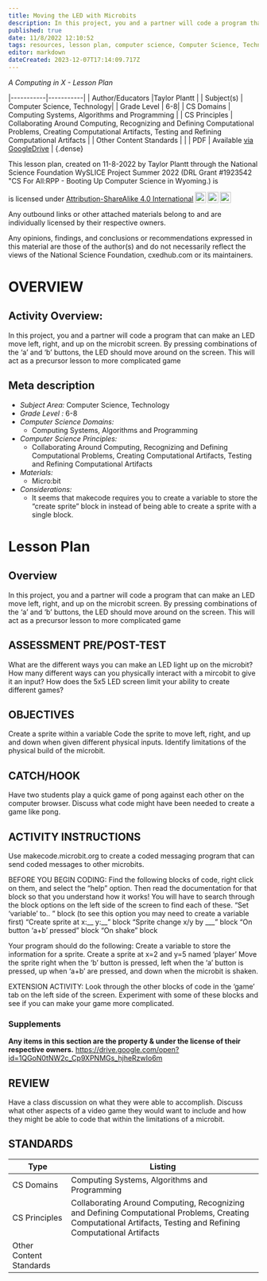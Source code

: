 ```yaml
---
title: Moving the LED with Microbits
description: In this project, you and a partner will code a program that can make an LED move left, right, and up on the microbit screen. By pressing combinations of the ‘a’ and ‘b’ buttons, the LED should move around on the screen. This will act as a precursor lesson to more complicated game
published: true
date: 11/8/2022 12:10:52
tags: resources, lesson plan, computer science, Computer Science, Technology 
editor: markdown
dateCreated: 2023-12-07T17:14:09.717Z
---
```

*A Computing in X - Lesson Plan*

|-----------|-----------|
| Author/Educators |Taylor Plantt |
| Subject(s) | Computer Science, Technology|
| Grade Level | 6-8|
| CS Domains | Computing Systems, Algorithms and Programming |
| CS Principles | Collaborating Around Computing, Recognizing and Defining Computational Problems, Creating Computational Artifacts, Testing and Refining Computational Artifacts |
| Other Content Standards |  | 
| PDF | Available [via GoogleDrive](https://drive.google.com/open?id=1HwLk-FF_HwMiwIXbpWYIhbimf1lo97rY) |
{.dense}






This lesson plan, created on 11-8-2022 by Taylor Plantt through the National Science Foundation WySLICE Project Summer 2022 (DRL Grant #1923542 "CS For All:RPP - Booting Up Computer Science in Wyoming.) is  <p xmlns:cc="http://creativecommons.org/ns#" >  is licensed under <a href="http://creativecommons.org/licenses/by-sa/4.0/?ref=chooser-v1" target="_blank" rel="license noopener noreferrer" style="display:inline-block;">Attribution-ShareAlike 4.0 International<img style="height:22px!important;margin-left:3px;vertical-align:text-bottom;" src="https://mirrors.creativecommons.org/presskit/icons/cc.svg?ref=chooser-v1"><img style="height:22px!important;margin-left:3px;vertical-align:text-bottom;" src="https://mirrors.creativecommons.org/presskit/icons/by.svg?ref=chooser-v1"><img style="height:22px!important;margin-left:3px;vertical-align:text-bottom;" src="https://mirrors.creativecommons.org/presskit/icons/sa.svg?ref=chooser-v1"></a></p>


Any outbound links or other attached materials belong to and are individually licensed by their respective owners. 


Any opinions, findings, and conclusions or recommendations expressed in this material are those of the author(s) and do not necessarily reflect the views of the National Science Foundation, cxedhub.com or its maintainers.


# OVERVIEW
## Activity Overview:  
In this project, you and a partner will code a program that can make an LED move left, right, and up on the microbit screen. By pressing combinations of the ‘a’ and ‘b’ buttons, the LED should move around on the screen. This will act as a precursor lesson to more complicated game
## Meta description
+ *Subject Area:* Computer Science, Technology 
+ *Grade Level :* 6-8 
+ *Computer Science Domains:*
   + Computing Systems, Algorithms and Programming
+ *Computer Science Principles:*
   + Collaborating Around Computing, Recognizing and Defining Computational Problems, Creating Computational Artifacts, Testing and Refining Computational Artifacts
+ *Materials:* 
   + Micro:bit
+ *Considerations:*
   + It seems that makecode requires you to create a variable to store the “create sprite” block in instead  of being able to create a sprite with a single block.


# Lesson Plan
## Overview
In this project, you and a partner will code a program that can make an LED move left, right, and up on the microbit screen. By pressing combinations of the ‘a’ and ‘b’ buttons, the LED should move around on the screen. This will act as a precursor lesson to more complicated game
## ASSESSMENT PRE/POST-TEST
What are the different ways you can make an LED light up on the microbit?
How many different ways can you physically interact with a mircobit to give it an input?
How does the 5x5 LED screen limit your ability to create different games?
## OBJECTIVES
Create a sprite within a variable
Code the sprite to move left, right, and up and down when given different physical inputs.
Identify limitations of the physical build of the microbit.


## CATCH/HOOK
Have two students play a quick game of pong against each other on the computer browser. Discuss what code might have been needed to create a game like pong.


## ACTIVITY INSTRUCTIONS
Use makecode.microbit.org to create a coded messaging program that can send coded messages to other microbits.


BEFORE YOU BEGIN CODING:
Find the following blocks of code, right click on them, and select the “help” option. Then read the documentation for that block so that you understand how it works! You will have to search through the block options on the left side of the screen to find each of these.
“Set ‘variable’ to.. ” block (to see this option you may need to create a variable first)
“Create sprite at x:__ y:__” block
“Sprite change x/y by ___” block
“On button ‘a+b’ pressed” block
“On shake” block


Your program should do the following:
Create a variable to store the information for a sprite.
Create a sprite at x=2 and y=5 named ‘player’
Move the sprite right when the ‘b’ button is pressed, left when the ‘a’ button is pressed, up when ‘a+b’ are pressed, and down when the microbit is shaken.


EXTENSION ACTIVITY: Look through the other blocks of code in the ‘game’ tab on the left side of the screen. Experiment with some of these blocks and see if you can make your game more complicated.


### Supplements
**Any items in this section are the property & under the license of their respective owners.**
https://drive.google.com/open?id=1QGoN0tNW2c_Cp9XPNMGs_hjheRzwIo6m




## REVIEW
Have a class discussion on what they were able to accomplish. Discuss what other aspects of a video game they would want to include and how they might be able to code that within the limitations of a microbit.
## STANDARDS        
| Type | Listing | 
|-----------|-----------|
| CS Domains  | Computing Systems, Algorithms and Programming|
| CS Principles   | Collaborating Around Computing, Recognizing and Defining Computational Problems, Creating Computational Artifacts, Testing and Refining Computational Artifacts|
| Other Content Standards |   |